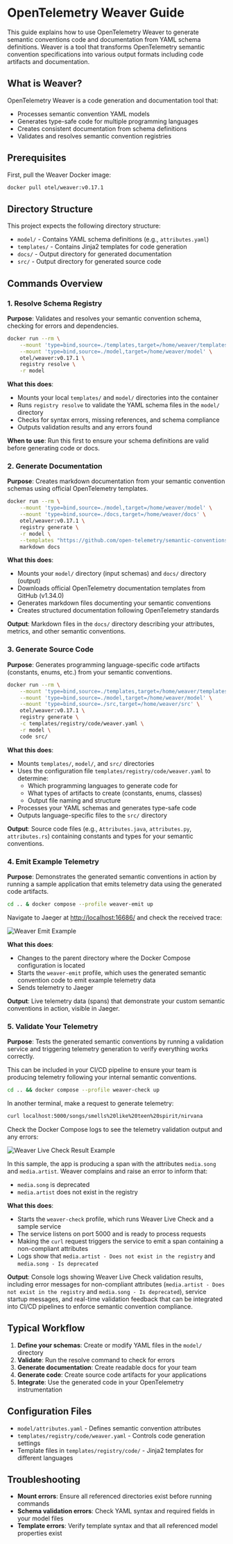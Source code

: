 # OpenTelemetry Weaver Guide

This guide explains how to use OpenTelemetry Weaver to generate semantic conventions code and documentation from YAML schema definitions. Weaver is a tool that transforms OpenTelemetry semantic convention specifications into various output formats including code artifacts and documentation.

## What is Weaver?

OpenTelemetry Weaver is a code generation and documentation tool that:

- Processes semantic convention YAML models
- Generates type-safe code for multiple programming languages
- Creates consistent documentation from schema definitions
- Validates and resolves semantic convention registries

## Prerequisites

First, pull the Weaver Docker image:

```bash
docker pull otel/weaver:v0.17.1
```

## Directory Structure

This project expects the following directory structure:

- `model/` - Contains YAML schema definitions (e.g., `attributes.yaml`)
- `templates/` - Contains Jinja2 templates for code generation
- `docs/` - Output directory for generated documentation
- `src/` - Output directory for generated source code

## Commands Overview

### 1. Resolve Schema Registry

**Purpose**: Validates and resolves your semantic convention schema, checking for errors and dependencies.

```bash
docker run --rm \
    --mount 'type=bind,source=./templates,target=/home/weaver/templates' \
    --mount 'type=bind,source=./model,target=/home/weaver/model' \
    otel/weaver:v0.17.1 \
    registry resolve \
    -r model
```

**What this does**:

- Mounts your local `templates/` and `model/` directories into the container
- Runs `registry resolve` to validate the YAML schema files in the `model/` directory
- Checks for syntax errors, missing references, and schema compliance
- Outputs validation results and any errors found

**When to use**: Run this first to ensure your schema definitions are valid before generating code or docs.

### 2. Generate Documentation

**Purpose**: Creates markdown documentation from your semantic convention schemas using official OpenTelemetry templates.

```bash
docker run --rm \
    --mount 'type=bind,source=./model,target=/home/weaver/model' \
    --mount 'type=bind,source=./docs,target=/home/weaver/docs' \
    otel/weaver:v0.17.1 \
    registry generate \
    -r model \
    --templates "https://github.com/open-telemetry/semantic-conventions/archive/refs/tags/v1.37.0.zip[templates]" \
    markdown docs
```

**What this does**:

- Mounts your `model/` directory (input schemas) and `docs/` directory (output)
- Downloads official OpenTelemetry documentation templates from GitHub (v1.34.0)
- Generates markdown files documenting your semantic conventions
- Creates structured documentation following OpenTelemetry standards

**Output**: Markdown files in the `docs/` directory describing your attributes, metrics, and other semantic conventions.

### 3. Generate Source Code

**Purpose**: Generates programming language-specific code artifacts (constants, enums, etc.) from your semantic conventions.

```bash
docker run --rm \
    --mount 'type=bind,source=./templates,target=/home/weaver/templates' \
    --mount 'type=bind,source=./model,target=/home/weaver/model' \
    --mount 'type=bind,source=./src,target=/home/weaver/src' \
    otel/weaver:v0.17.1 \
    registry generate \
    -c templates/registry/code/weaver.yaml \
    -r model \
    code src/
```

**What this does**:

- Mounts `templates/`, `model/`, and `src/` directories
- Uses the configuration file `templates/registry/code/weaver.yaml` to determine:
  - Which programming languages to generate code for
  - What types of artifacts to create (constants, enums, classes)
  - Output file naming and structure
- Processes your YAML schemas and generates type-safe code
- Outputs language-specific files to the `src/` directory

**Output**: Source code files (e.g., `Attributes.java`, `attributes.py`, `attributes.rs`) containing constants and types for your semantic conventions.

### 4. Emit Example Telemetry

**Purpose**: Demonstrates the generated semantic conventions in action by running a sample application that emits telemetry data using the generated code artifacts.

```bash
cd .. & docker compose --profile weaver-emit up
```

Navigate to Jaeger at <http://localhost:16686/> and check the received trace:

![Weaver Emit Example](screenshots/weaver-emit.png)

**What this does**:

- Changes to the parent directory where the Docker Compose configuration is located
- Starts the `weaver-emit` profile, which uses the generated semantic convention code to emit example telemetry data
- Sends telemetry to Jaeger

**Output**: Live telemetry data (spans) that demonstrate your custom semantic conventions in action, visible in Jaeger.

### 5. Validate Your Telemetry

**Purpose**: Tests the generated semantic conventions by running a validation service and triggering telemetry generation to verify everything works correctly.

This can be included in your CI/CD pipeline to ensure your team is producing telemetry following your internal semantic conventions.

```bash
cd .. && docker compose --profile weaver-check up
```

In another terminal, make a request to generate telemetry:

```bash
curl localhost:5000/songs/smells%20like%20teen%20spirit/nirvana
```

Check the Docker Compose logs to see the telemetry validation output and any errors:

![Weaver Live Check Result Example](screenshots/weaver-live-check.png)

In this sample, the app is producing a span with the attributes `media.song` and `media.artist`.
Weaver complains and raise an error to inform that:

- `media.song` is deprecated
- `media.artist` does not exist in the registry

**What this does**:

- Starts the `weaver-check` profile, which runs Weaver Live Check and a sample service
- The service listens on port 5000 and is ready to process requests
- Making the `curl` request triggers the service to emit a span containing a non-compliant attributes
- Logs show that `media.artist - Does not exist in the registry` and `media.song - Is deprecated`

**Output**: Console logs showing Weaver Live Check validation results, including error messages for non-compliant attributes (`media.artist - Does not exist in the registry` and `media.song - Is deprecated`), service startup messages, and real-time validation feedback that can be integrated into CI/CD pipelines to enforce semantic convention compliance.

## Typical Workflow

1. **Define your schemas**: Create or modify YAML files in the `model/` directory
2. **Validate**: Run the resolve command to check for errors
3. **Generate documentation**: Create readable docs for your team
4. **Generate code**: Create source code artifacts for your applications
5. **Integrate**: Use the generated code in your OpenTelemetry instrumentation

## Configuration Files

- `model/attributes.yaml` - Defines semantic convention attributes
- `templates/registry/code/weaver.yaml` - Controls code generation settings
- Template files in `templates/registry/code/` - Jinja2 templates for different languages

## Troubleshooting

- **Mount errors**: Ensure all referenced directories exist before running commands
- **Schema validation errors**: Check YAML syntax and required fields in your model files
- **Template errors**: Verify template syntax and that all referenced model properties exist
